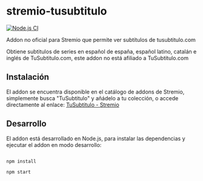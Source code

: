 # stremio-tusubtitulo

[![Node.js CI](https://github.com/IsraPerez98/stremio-tusubtitulo/actions/workflows/node.js.yml/badge.svg)](https://github.com/IsraPerez98/stremio-tusubtitulo/actions/workflows/node.js.yml)

Addon no oficial para Stremio que permite ver subtítulos de tusubtitulo.com

Obtiene subtitulos de series en español de españa, español latino, catalán e inglés de TuSubtitulo.com, este addon no está afiliado a TuSubtitulo.com

## Instalación

El addon se encuentra disponible en el catálogo de addons de Stremio, simplemente busca "TuSubtitulo" y añádelo a tu colección, o accede directamente al enlace: [TuSubtitulo - Stremio](https://app.strem.io/shell-v4.4/#/addons/community/all?addon=https%3A%2F%2F58196d6c26cf-stremio-tusubtitulo.baby-beamup.club%2Fmanifest.json)


## Desarrollo

El addon está desarrollado en Node.js, para instalar las dependencias y ejecutar el addon en modo desarrollo:

```bash

npm install

npm start

```